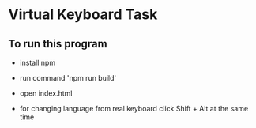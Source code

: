 # Virtual Keyboard Task

## To run this program

-   install npm

-   run command 'npm run build'

-   open index.html

-   for changing language from real keyboard click Shift + Alt at the same time
